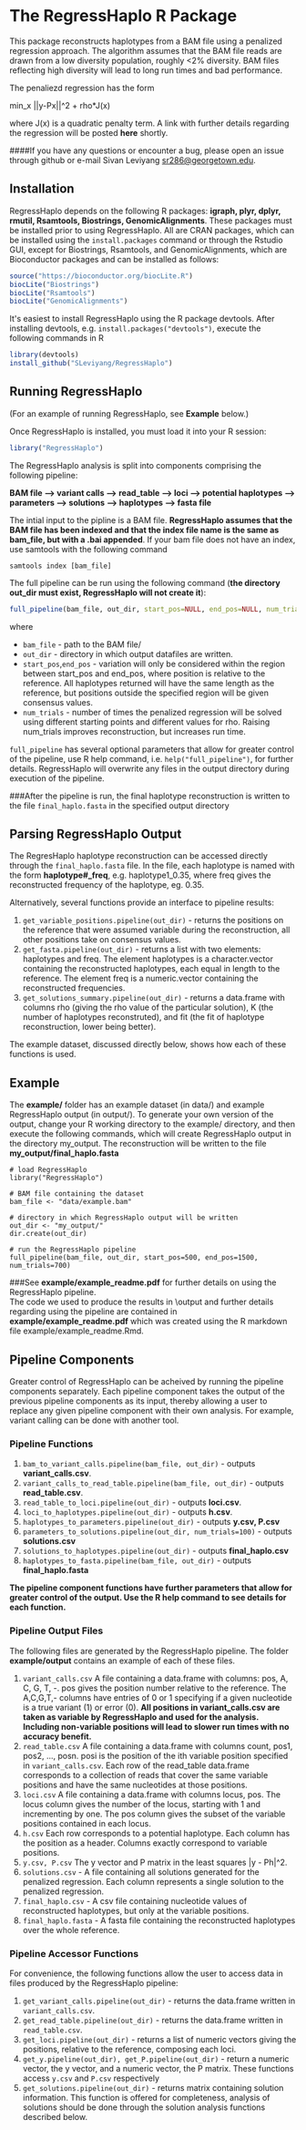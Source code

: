 # The RegressHaplo R Package

This package reconstructs haplotypes from a BAM file using a penalized regression approach.   The algorithm assumes that the BAM file reads are drawn from a low diversity population, roughly <2% diversity.  BAM files reflecting high diversity will lead to long run times and bad performance.

The penaliezd regression has the form

min_x ||y-Px||^2 + rho*J(x)

where J(x) is a quadratic penalty term.   A link with further details regarding the regression will be posted **here** shortly.  

####If you have any questions or encounter a bug, please open an issue through github or e-mail Sivan Leviyang sr286@georgetown.edu.  

## Installation


RegressHaplo depends on the following R packages: **igraph, plyr, dplyr, rmutil, Rsamtools, Biostrings, GenomicAlignments**.  These packages must be installed prior to using RegressHaplo.  All are CRAN packages, which can be installed using the `install.packages` command or through the Rstudio GUI, except for Biostrings, Rsamtools, and GenomicAlignments, which are Bioconductor packages and can be installed as follows:

```r
source("https://bioconductor.org/biocLite.R")
biocLite("Biostrings")
biocLite("Rsamtools")
biocLite("GenomicAlignments")
```

It's easiest to install RegressHaplo using the R package devtools.  After installing devtools, e.g. `install.packages("devtools")`, execute the following commands in R

```r
library(devtools)
install_github("SLeviyang/RegressHaplo")
```


## Running RegressHaplo

(For an example of running RegressHaplo, see **Example** below.)

Once RegressHaplo is installed, you must load it into your R session:

```r
library("RegressHaplo")
```
The RegressHaplo analysis is split into components comprising the following pipeline:


**BAM file --> variant calls --> read\_table --> loci --> potential haplotypes --> parameters --> solutions --> haplotypes --> fasta file**

The intial input to the pipline is a BAM file.  **RegressHaplo assumes that the BAM file has been indexed and that the index file name is the same as bam\_file, but with a .bai appended**.  If your bam file does not have an index, use samtools with the following command

```
samtools index [bam_file]
```

The full pipeline can be run using the following command (**the directory out\_dir must exist, RegressHaplo will not create it**):

```r
full_pipeline(bam_file, out_dir, start_pos=NULL, end_pos=NULL, num_trials=700)
```
where 

* `bam_file` - path to the BAM file/
* `out_dir` - directory in which output datafiles are written. 
* `start_pos`,`end_pos` - variation will only be considered within the region between start\_pos and end\_pos, where position is relative to the reference.  All haplotypes returned will have the same length as the reference, but positions outside the specified region will be given consensus values.
* `num_trials` - number of times the penalized regression will be solved using different starting points and different values for rho.  Raising num\_trials improves reconstruction, but increases run time.


`full_pipeline` has several optional parameters that allow for greater control of the pipeline, use R help command, i.e. `help("full_pipeline")`, for further details.  RegressHaplo will overwrite any files in the output directory during execution of the pipeline. 

###After the pipeline is run, the final haplotype reconstruction is written to the file `final_haplo.fasta` in the specified output directory

## Parsing RegressHaplo Output

The RegresHaplo haplotype reconstruction can be accessed directly through the `final_haplo.fasta` file.  In the file, each haplotype is named with the form **haplotype#\_freq**, e.g. haplotype1\_0.35, where freq gives the reconstructed frequency of the haplotype, eg. 0.35.

Alternatively, several functions provide an interface to pipeline results:

1. `get_variable_positions.pipeline(out_dir)` - returns the positions on the reference that were assumed variable during the reconstruction, all other positions take on consensus values.
2. `get_fasta.pipeline(out_dir)` - returns a list with two elements: haplotypes and freq.  The element haplotypes is a character.vector containing the reconstructed haplotypes, each equal in length to the reference.  The element freq is a numeric.vector containing the reconstructed frequencies.
3. `get_solutions_summary.pipeline(out_dir)` - returns a data.frame with columns rho (giving the rho value of the particular solution), K (the number of haplotypes reconstruted), and fit (the fit of haplotype reconstruction, lower being better).  

The example dataset, discussed directly below, shows how each of these functions is used.

## Example

The **example/** folder has an example dataset (in data/) and example RegressHaplo output (in output/).  To generate your own version of the output, change your R working directory to the example/ directory, and then execute the following commands, which will create RegressHaplo output in the directory my\_output.  The reconstruction will be written to the file **my\_output/final_haplo.fasta**

```{r}
# load RegressHaplo
library("RegressHaplo")

# BAM file containing the dataset
bam_file <- "data/example.bam"

# directory in which RegressHaplo output will be writtenout_dir <- "my_output/"
dir.create(out_dir)

# run the RegressHaplo pipelinefull_pipeline(bam_file, out_dir, start_pos=500, end_pos=1500, num_trials=700)
```

###See **example/example_readme.pdf** for further details on using the RegressHaplo pipeline.  
The code we used to produce the results in \output and further details regarding using the pipeline are contained in **example/example_readme.pdf** which was created using the R markdown file example/example_readme.Rmd.   


## Pipeline Components

Greater control of RegressHaplo can be acheived by running the pipeline components separately.  Each pipeline component takes the output of the previous pipeline components as its input, thereby allowing a user to replace any given pipeline component with their own analysis.  For example, variant calling can be done with another tool.  

### Pipeline Functions

1.  `bam_to_variant_calls.pipeline(bam_file, out_dir)` - outputs **variant\_calls.csv**.
2. `variant_calls_to_read_table.pipeline(bam_file, out_dir)` - outputs **read\_table.csv**.
3. `read_table_to_loci.pipeline(out_dir)` - outputs **loci.csv**.
4. `loci_to_haplotypes.pipeline(out_dir)` - outputs **h.csv**.
5. `haplotypes_to_parameters.pipeline(out_dir)` - outputs **y.csv, P.csv**
6. `parameters_to_solutions.pipeline(out_dir, num_trials=100)` - outputs **solutions.csv**
7. `solutions_to_haplotypes.pipeline(out_dir)` - outputs **final_haplo.csv**
8. `haplotypes_to_fasta.pipeline(bam_file, out_dir)` - outputs **final_haplo.fasta**

**The pipeline component functions have further parameters that allow for greater control of the output.   Use the R help command to see details for each function.**


### Pipeline Output Files

The following files are generated by the RegressHaplo pipeline.  The folder **example/output** contains an example of each of these files.


1. `variant_calls.csv`  A file containing a data.frame with columns: pos, A, C, G, T, -.   pos gives the position number relative to the reference.  The A,C,G,T,- columns have entries of 0 or 1 specifying if a given nucleotide is a true variant (1) or error (0).   **All positions in variant\_calls.csv are taken as variable by RegressHaplo and used for the analysis.  Including non-variable positions will lead to slower run times with no accuracy benefit.**
2. `read_table.csv`  A file containing a data.frame with columns count, pos1, pos2, ..., posn.  posi is the position of the ith variable position specified in `variant_calls.csv`.  Each row of the read\_table data.frame corresponds to a collection of reads that cover the same variable positions and have the same nucleotides at those positions.
3. `loci.csv` A file containing a data.frame with columns locus, pos.  The locus column gives the number of the locus, starting with 1 and incrementing by one.   The pos column gives the subset of the variable positions contained in each locus.  
4. `h.csv` Each row corresponds to a potential haplotype.   Each column has the position as a header.  Columns exactly correspond to variable positions.  
5. `y.csv, P.csv` The y vector and P matrix in the least squares \|y - Ph\|^2.
6. `solutions.csv` - A file containing all solutions generated for the penalized regression.   Each column represents a single solution to the penalized regression.   
7. `final_haplo.csv` - A csv file containing nucleotide values of reconstructed haplotypes, but only at the variable positions.  
8. `final_haplo.fasta` - A fasta file containing the reconstructed haplotypes over the whole reference.  

### Pipeline Accessor Functions

For convenience, the following functions allow the user to access data in files produced by the RegressHaplo pipeline:

1. `get_variant_calls.pipeline(out_dir)` - returns the data.frame written in `variant_calls.csv`.
2. `get_read_table.pipeline(out_dir)` - returns the data.frame written in `read_table.csv`.
3. `get_loci.pipeline(out_dir)` - returns a list of numeric vectors giving the positions, relative to the reference, composing each loci.  
4. `get_y.pipeline(out_dir), get_P.pipeline(out_dir)` - return a numeric vector, the y vector, and a numeric vector, the P matrix.  These functions access `y.csv` and `P.csv` respectively
5. `get_solutions.pipeline(out_dir)` - returns matrix containing solution information.  This function is offered for completeness, analysis of solutions should be done through the solution analysis functions described below.


